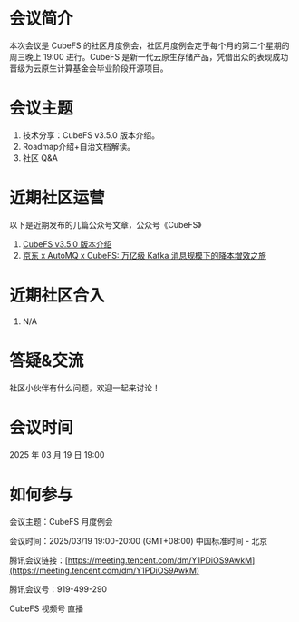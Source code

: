 # 会议简介
本次会议是 CubeFS 的社区月度例会，社区月度例会定于每个月的第二个星期的周三晚上 19:00 进行。CubeFS 是新一代云原生存储产品，凭借出众的表现成功晋级为云原生计算基金会毕业阶段开源项目。

# 会议主题
1. 技术分享：CubeFS v3.5.0 版本介绍。
2. Roadmap介绍+自治文档解读。
3. 社区 Q&A

# 近期社区运营
以下是近期发布的几篇公众号文章，公众号《CubeFS》

1. [CubeFS v3.5.0 版本介绍](https://mp.weixin.qq.com/s/NcM9zmlrIY3crIiNVRTJTw)
2. [京东 x AutoMQ x CubeFS: 万亿级 Kafka 消息规模下的降本增效之旅](https://mp.weixin.qq.com/s/SPMfM3X0CAR5qTU3jzmUsA)

# 近期社区合入
1. N/A

# 答疑&交流
社区小伙伴有什么问题，欢迎一起来讨论！

# 会议时间
2025 年 03 月 19 日 19:00

# 如何参与
会议主题：CubeFS 月度例会

会议时间：2025/03/19 19:00-20:00 (GMT+08:00) 中国标准时间 - 北京

腾讯会议链接：[https://meeting.tencent.com/dm/Y1PDiOS9AwkM](https://meeting.tencent.com/dm/Y1PDiOS9AwkM)

腾讯会议号：919-499-290

CubeFS 视频号 直播